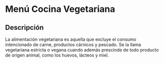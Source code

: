# Menú Cocina Vegetariana

## Descripción
La alimentación vegetariana es aquella que excluye el consumo intencionado de carne, productos cárnicos y pescado. Se la llama vegetariana estricta o vegana cuando además prescinde de todo producto de origen animal, como los huevos, lácteos y miel.
